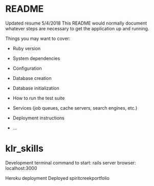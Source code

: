 # README

Updated resume 5/4/2018
This README would normally document whatever steps are necessary to get the
application up and running.

Things you may want to cover:

* Ruby version

* System dependencies

* Configuration

* Database creation

* Database initialization

* How to run the test suite

* Services (job queues, cache servers, search engines, etc.)

* Deployment instructions

* ...
# klr_skills

Development
terminal command to start:   rails server
browser: localhost:3000


Heroku deployment
Deployed  spiritcreekportfolio
